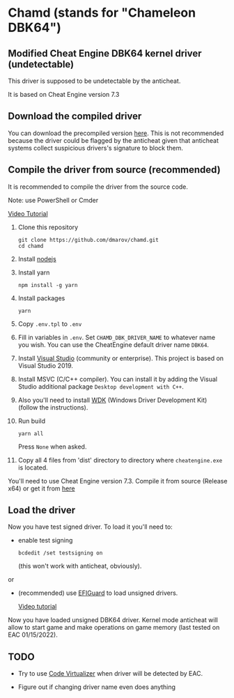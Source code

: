# Chamd (stands for "Chameleon DBK64")

## Modified Cheat Engine DBK64 kernel driver (undetectable)

This driver is supposed to be undetectable by the anticheat.

It is based on Cheat Engine version 7.3

## Download the compiled driver

You can download the precompiled version [here](https://github.com/dmarov/chamd/releases). This is not recommended because the driver could be flagged by the anticheat given that anticheat systems collect suspicious drivers's signature to block them.

## Compile the driver from source (recommended)

It is recommended to compile the driver from the source code.

Note: use PowerShell or Cmder

[Video Tutorial](https://www.youtube.com/watch?v=7ARwpxZPpE8)

1. Clone this repository

    ```shell
    git clone https://github.com/dmarov/chamd.git
    cd chamd
    ```

2. Install [nodejs](https://nodejs.org/en/)

3. Install yarn

    ```shell
    npm install -g yarn
    ```

4. Install packages

    ```shell
    yarn
    ```

5. Copy `.env.tpl` to `.env`

6. Fill in variables in `.env`. Set `CHAMD_DBK_DRIVER_NAME` to whatever name you wish. You can use the CheatEngine default driver name `DBK64`.

7. Install [Visual Studio](https://visualstudio.microsoft.com/thank-you-downloading-visual-studio/?sku=Community&rel=16)
(community or enterprise). This project is based on Visual Studio 2019.

8. Install MSVC (C/C++ compiler). You can install it by adding the Visual Studio additional package `Desktop development with C++`.

9. Also you'll need to install [WDK](https://docs.microsoft.com/en-us/windows-hardware/drivers/download-the-wdk)
(Windows Driver Development Kit)
(follow the instructions).

10. Run build

    ```shell
    yarn all
    ```

    Press `None` when asked.

11. Copy all 4 files from 'dist' directory to directory where `cheatengine.exe` is located.

You'll need to use Cheat Engine version 7.3. Compile it from source (Release x64)
or get it from [here](https://github.com/dmarov/cheat-engine/releases/tag/v7.3_64bit)

## Load the driver

Now you have test signed driver.
To load it you'll need to:

- enable test signing

    ```shell
    bcdedit /set testsigning on
    ```

    (this won't work with anticheat, obviously).

or

- (recommended) use [EFIGuard](https://github.com/Mattiwatti/EfiGuard) to load unsigned drivers.

    [Video tutorial](https://www.youtube.com/watch?v=EJGuJp2fqpM)

Now you have loaded unsigned DBK64 driver.
Kernel mode anticheat will allow to start game and make operations on game memory
(last tested on EAC 01/15/2022).

## TODO

- Try to use [Code Virtualizer](https://www.oreans.com/CodeVirtualizer.php) when driver will be detected by EAC.

- Figure out if changing driver name even does anything
